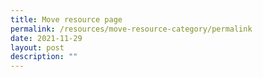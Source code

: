 ```yaml
---
title: Move resource page
permalink: /resources/move-resource-category/permalink
date: 2021-11-29
layout: post
description: ""
---
```

